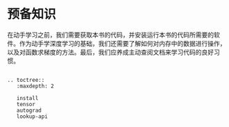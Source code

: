 # 预备知识

在动手学习之前，我们需要获取本书的代码，并安装运行本书的代码所需要的软件。作为动手学深度学习的基础，我们还需要了解如何对内存中的数据进行操作，以及对函数求梯度的方法。最后，我们应养成主动查阅文档来学习代码的良好习惯。

```eval_rst

.. toctree::
   :maxdepth: 2

   install
   tensor
   autograd
   lookup-api

```

